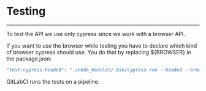 # Testing

---

To test the API we use only cypress since we work with a browser API.

If you want to use the browser while testing you have to declare which kind of browser cypress should use. You do that by replacing ${BROWSER} in the package.json:

```javascript
"test:cypress-headed": "./node_modules/.bin/cypress run --headed --browser ${BROWSER} --no-exit "
```

GitLabCI runs the tests on a pipeline.
